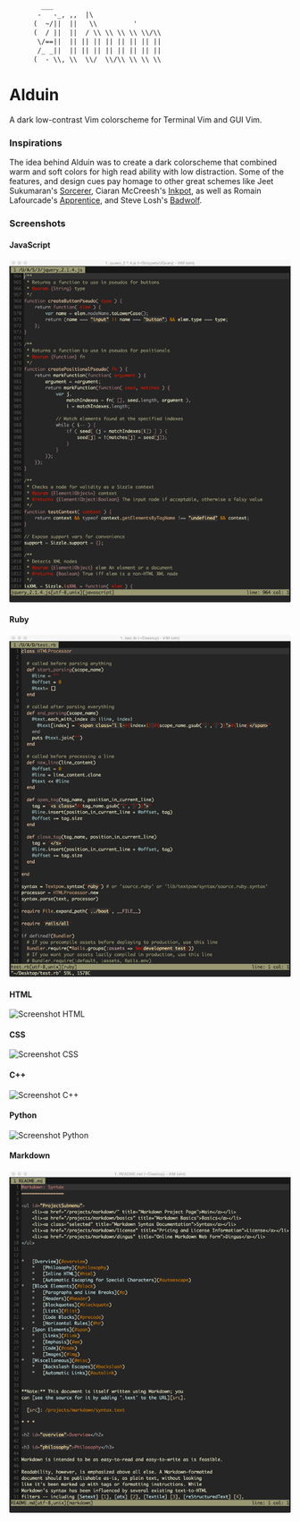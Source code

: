             ___                            
           -   -_, ,,  |\                  
          (  ~/||  ||   \\         '       
          (  / ||  ||  / \\ \\ \\ \\ \\/\\ 
           \/==||  || || || || || || || || 
           /_ _||  || || || || || || || || 
          (  - \\, \\  \\/  \\/\\ \\ \\ \\ 

# Alduin #

A dark low-contrast Vim colorscheme for Terminal Vim and GUI Vim. 

### Inspirations ###

The idea behind Alduin was to create a dark colorscheme that combined warm and soft colors for high read ability with low distraction. Some of the features, and design cues pay homage to other great schemes like Jeet Sukumaran's [Sorcerer](http://jeetworks.org/sorcerer/), Ciaran McCreesh's [Inkpot](https://github.com/ciaranm/inkpot), as well as Romain Lafourcade's [Apprentice](https://github.com/romainl/Apprentice), and Steve Losh's [Badwolf](https://github.com/sjl/badwolf).

### Screenshots ###


#### JavaScript ####
![Screenshot JavaScript](Screenshots/javascript.png)

#### Ruby ####
![Screenshot Ruby](Screenshots/ruby.png)

#### HTML ####
![Screenshot HTML](Screenshots/html.png)

#### CSS ####
![Screenshot CSS](Screenshots/css.png)

#### C++ ####
![Screenshot C++](Screenshots/cpp.png)

#### Python ####
![Screenshot Python](Screenshots/py.png)

#### Markdown ####
![Screenshot Markdown](Screenshots/md.png)
